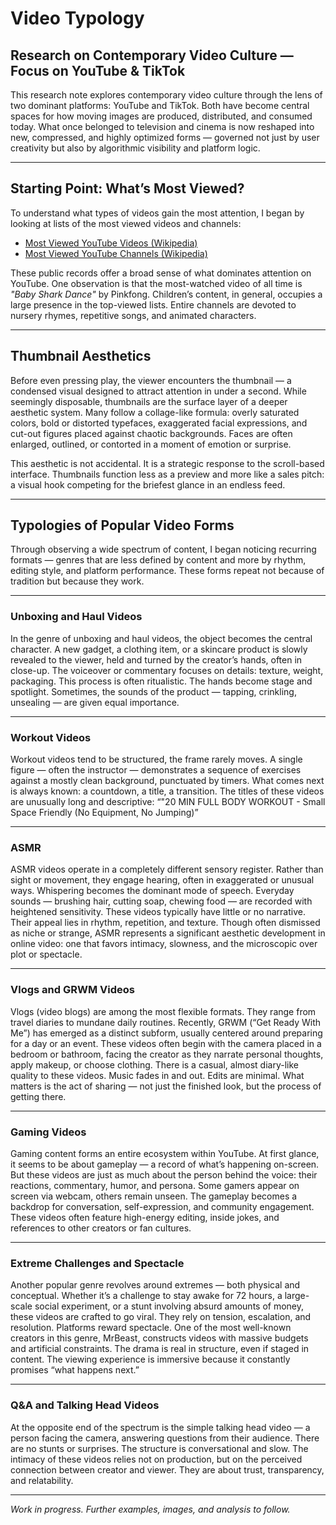 # Video Typology

## Research on Contemporary Video Culture — Focus on YouTube & TikTok

This research note explores contemporary video culture through the lens of two dominant platforms: YouTube and TikTok. Both have become central spaces for how moving images are produced, distributed, and consumed today. What once belonged to television and cinema is now reshaped into new, compressed, and highly optimized forms — governed not just by user creativity but also by algorithmic visibility and platform logic.


---

## Starting Point: What’s Most Viewed?

To understand what types of videos gain the most attention, I began by looking at lists of the most viewed videos and channels:

- [Most Viewed YouTube Videos (Wikipedia)](https://en.wikipedia.org/wiki/List_of_most-viewed_YouTube_videos)  
- [Most Viewed YouTube Channels (Wikipedia)](https://en.wikipedia.org/wiki/List_of_most-viewed_YouTube_channels)

These public records offer a broad sense of what dominates attention on YouTube. One observation is that the most-watched video of all time is *"Baby Shark Dance"* by Pinkfong. Children’s content, in general, occupies a large presence in the top-viewed lists. Entire channels are devoted to nursery rhymes, repetitive songs, and animated characters. 

---

## Thumbnail Aesthetics

Before even pressing play, the viewer encounters the thumbnail — a condensed visual designed to attract attention in under a second. While seemingly disposable, thumbnails are the surface layer of a deeper aesthetic system. Many follow a collage-like formula: overly saturated colors, bold or distorted typefaces, exaggerated facial expressions, and cut-out figures placed against chaotic backgrounds. Faces are often enlarged, outlined, or contorted in a moment of emotion or surprise.

This aesthetic is not accidental. It is a strategic response to the scroll-based interface. Thumbnails function less as a preview and more like a sales pitch: a visual hook competing for the briefest glance in an endless feed.

---

## Typologies of Popular Video Forms

Through observing a wide spectrum of content, I began noticing recurring formats — genres that are less defined by content and more by rhythm, editing style, and platform performance. These forms repeat not because of tradition but because they work.

---

### Unboxing and Haul Videos

In the genre of unboxing and haul videos, the object becomes the central character. A new gadget, a clothing item, or a skincare product is slowly revealed to the viewer, held and turned by the creator’s hands, often in close-up. The voiceover or commentary focuses on details: texture, weight, packaging. This process is often ritualistic. The hands become stage and spotlight. Sometimes, the sounds of the product — tapping, crinkling, unsealing — are given equal importance.

---

### Workout Videos

Workout videos tend to be structured, the frame rarely moves. A single figure — often the instructor — demonstrates a sequence of exercises against a mostly clean background, punctuated by timers. What comes next is always known: a countdown, a title, a transition. The titles of these videos are unusually long and descriptive: “"20 MIN FULL BODY WORKOUT - Small Space Friendly (No Equipment, No Jumping)” 

---

### ASMR

ASMR videos operate in a completely different sensory register. Rather than sight or movement, they engage hearing, often in exaggerated or unusual ways. Whispering becomes the dominant mode of speech. Everyday sounds — brushing hair, cutting soap, chewing food — are recorded with heightened sensitivity. These videos typically have little or no narrative. Their appeal lies in rhythm, repetition, and texture. Though often dismissed as niche or strange, ASMR represents a significant aesthetic development in online video: one that favors intimacy, slowness, and the microscopic over plot or spectacle.

---

### Vlogs and GRWM Videos

Vlogs (video blogs) are among the most flexible formats. They range from travel diaries to mundane daily routines. Recently, GRWM (“Get Ready With Me”) has emerged as a distinct subform, usually centered around preparing for a day or an event. These videos often begin with the camera placed in a bedroom or bathroom, facing the creator as they narrate personal thoughts, apply makeup, or choose clothing. There is a casual, almost diary-like quality to these videos. Music fades in and out. Edits are minimal. What matters is the act of sharing — not just the finished look, but the process of getting there.

---

### Gaming Videos

Gaming content forms an entire ecosystem within YouTube. At first glance, it seems to be about gameplay — a record of what’s happening on-screen. But these videos are just as much about the person behind the voice: their reactions, commentary, humor, and persona. Some gamers appear on screen via webcam, others remain unseen. The gameplay becomes a backdrop for conversation, self-expression, and community engagement. These videos often feature high-energy editing, inside jokes, and references to other creators or fan cultures.

---

### Extreme Challenges and Spectacle

Another popular genre revolves around extremes — both physical and conceptual. Whether it’s a challenge to stay awake for 72 hours, a large-scale social experiment, or a stunt involving absurd amounts of money, these videos are crafted to go viral. They rely on tension, escalation, and resolution. Platforms reward spectacle. One of the most well-known creators in this genre, MrBeast, constructs videos with massive budgets and artificial constraints. The drama is real in structure, even if staged in content. The viewing experience is immersive because it constantly promises “what happens next.”

---

### Q&A and Talking Head Videos

At the opposite end of the spectrum is the simple talking head video — a person facing the camera, answering questions from their audience. There are no stunts or surprises. The structure is conversational and slow. The intimacy of these videos relies not on production, but on the perceived connection between creator and viewer. They are about trust, transparency, and relatability.

---

*Work in progress. Further examples, images, and analysis to follow.*

